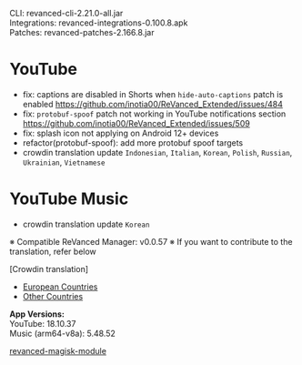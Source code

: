CLI: revanced-cli-2.21.0-all.jar  
Integrations: revanced-integrations-0.100.8.apk  
Patches: revanced-patches-2.166.8.jar  

YouTube
==
- fix: captions are disabled in Shorts when `hide-auto-captions` patch is enabled https://github.com/inotia00/ReVanced_Extended/issues/484
- fix: `protobuf-spoof` patch not working in YouTube notifications section https://github.com/inotia00/ReVanced_Extended/issues/509
- fix: splash icon not applying on Android 12+ devices
- refactor(protobuf-spoof): add more protobuf spoof targets
- crowdin translation update
`Indonesian`, `Italian`, `Korean`, `Polish`, `Russian`, `Ukrainian`, `Vietnamese`


YouTube Music
==
- crowdin translation update
`Korean`


※ Compatible ReVanced Manager: v0.0.57
※ If you want to contribute to the translation, refer below

[Crowdin translation]
- [European Countries](https://crowdin.com/project/revancedextendedeu)
- [Other Countries](https://crowdin.com/project/revancedextended)
  
**App Versions:**  
YouTube: 18.10.37  
Music (arm64-v8a): 5.48.52  

[revanced-magisk-module](https://github.com/j-hc/revanced-magisk-module)  
